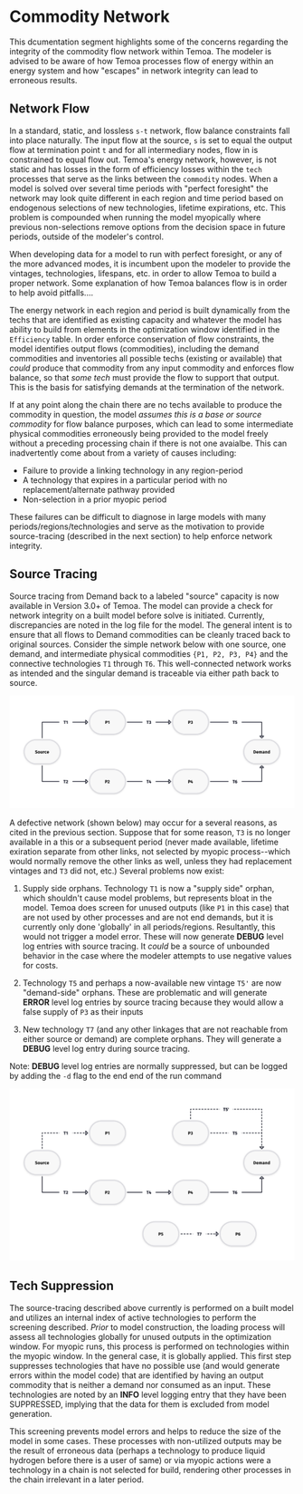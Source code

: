
Commodity Network
=================

This dcumentation segment highlights some of the concerns regarding the integrity of
the commodity flow network within Temoa.  The modeler is advised to be aware of how
Temoa processes flow of energy within an energy system and how "escapes" in network
integrity can lead to erroneous results.

Network Flow
------------

In a standard, static, and lossless ``s-t`` network, flow balance constraints fall into
place naturally.  The input flow at the source, ``s`` is set to equal the output flow
at termination point ``t`` and for all intermediary nodes, flow in is constrained to
equal flow out.  Temoa's energy network, however, is not static and has losses in the form
of efficiency losses within the ``tech`` processes that serve as the links between the
``commodity`` nodes.  When a model is solved over several time periods with "perfect foresight"
the network may look quite different in each region and time period based on endogenous selections
of new technologies, lifetime expirations, etc.  This problem is compounded when running the
model myopically where previous non-selections remove options from the decision space in future
periods, outside of the modeler's control.

When developing data for a model to run with perfect foresight, or any of the more advanced modes,
it is incumbent upon the modeler to provide the vintages, technologies, lifespans, etc. in order
to allow Temoa to build a proper network.  Some explanation of how Temoa balances flow is in order
to help avoid pitfalls....

The energy network in each region and period is built dynamically from the techs that are
identified as existing capacity and whatever the model has ability to build from elements in
the optimization window identified in the ``Efficiency`` table.  In order enforce conservation of
flow constraints, the model identifies output flows (commodities), including the demand
commodities and inventories all possible techs (existing or available) that *could* produce that commodity from
any input commodity and enforces flow balance, so that *some tech* must provide the flow to support that output.
This is the basis for satisfying demands at the termination of the network.  

If at any point along the chain there are no techs
available to produce the commodity in question, the model *assumes this is a base or source commodity* for
flow balance purposes, which can lead to some intermediate physical commodities erroneously being
provided to the model freely without a preceding processing chain if there is not one avaialbe.
This can inadvertently come about from a variety of causes including:

* Failure to provide a linking technology in any region-period
* A technology that expires in a particular period with no replacement/alternate pathway provided
* Non-selection in a prior myopic period

These failures can be difficult to diagnose in large models with many periods/regions/technologies and serve
as the motivation to provide source-tracing (described in the next section) to help enforce network integrity.

Source Tracing
--------------

Source tracing from Demand back to a labeled "source" capacity is now available in Version 3.0+ of Temoa.
The model can provide a check for network integrity on a built model before solve is initiated.  Currently,
discrepancies are noted in the log file for the model.  The general intent is to ensure that all flows to Demand
commodities can be cleanly traced back to original sources.  Consider the simple network below with one source, one
demand, and intermediate physical commodities ``{P1, P2, P3, P4}`` and the connective technologies ``T1``
through ``T6``.  This well-connected network works as intended and the singular demand is traceable via either path
back to source.

![Good Network](source/images/commodity_network.png)


A defective network (shown below) may occur for a several reasons, as cited in the previous section.  Suppose that
for some reason, `T3` is no longer available in a this or a subsequent period (never made available, lifetime
exiration separate from other links, not selected by myopic process--which would normally remove the other links
as well, unless they had replacement vintages and ``T3`` did not, etc.)  Several problems now exist:

1.  Supply side orphans.  Technology ``T1`` is now a "supply side" orphan, which shouldn't cause model problems, but represents bloat
in the model.  Temoa does screen for unused outputs (like ``P1`` in this case) that are not used by other
processes and are not end demands, but it is currently only done 'globally' in all periods/regions.  Resultantly,
this would not trigger a model error.  These will now generate **DEBUG** level log entries with source tracing.  It *could* be a source of unbounded behavior in the case where the
modeler attempts to use negative values for costs.  

2.  Technology ``T5`` and perhaps a now-available new vintage ``T5'`` are now "demand-side" orphans.  These are
problematic and will generate **ERROR** level log entries by source tracing because they would allow a false supply of ``P3`` as
their inputs

3.  New technology ``T7`` (and any other linkages that are not reachable from either source or demand)
are complete orphans.
They will generate a **DEBUG** level log entry during source tracing.

Note:  **DEBUG** level log entries are normally suppressed, but can be logged by adding the ``-d`` flag to the end
end of the run command

![Bad Network](source/images/broken_commodity_network.png)

Tech Suppression
---------------
The source-tracing described above currently is performed on a built model and utilizes an internal index of 
active technologies to perform the screening described.  *Prior* to model construction, the loading process will
assess all technologies globally for unused outputs in the optimization window.  For myopic runs, this process
is performed on technologies within the myopic window.  In the general case, it is globally applied.  This first
step suppresses technologies that have no possible use (and would generate errors within the model code) that
are identified by having an output commodity that is neither a demand nor consumed as an input.  These 
technologies are noted by an **INFO** level logging entry that they have been SUPPRESSED, implying that the
data for them is excluded from model generation.

This screening prevents model errors and helps to reduce the size of the model in some cases.  These processes
with non-utilized outputs may be the result of erroneous data (perhaps a technology to produce liquid hydrogen
before there is a user of same) or via myopic actions were a technology in a chain is not selected for build,
rendering other processes in the chain irrelevant in a later period.